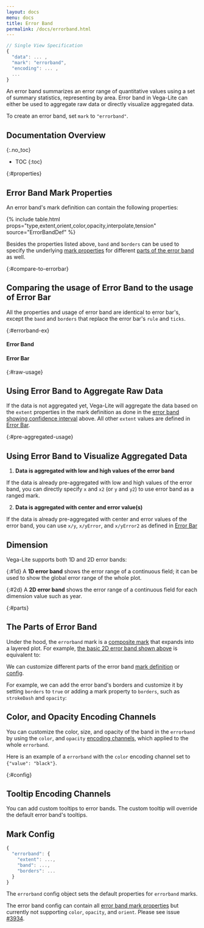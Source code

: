 ```yaml
---
layout: docs
menu: docs
title: Error Band
permalink: /docs/errorband.html
---
```


```js
// Single View Specification
{
  "data": ... ,
  "mark": "errorband",
  "encoding": ... ,
  ...
}
```

An error band summarizes an error range of quantitative values using a set of summary statistics, representing by area. Error band in Vega-Lite can either be used to aggregate raw data or directly visualize aggregated data.

To create an error band, set `mark` to `"errorband"`.

<!--prettier-ignore-start-->
## Documentation Overview
{:.no_toc}

- TOC
{:toc}

<!--prettier-ignore-end-->

{:#properties}

## Error Band Mark Properties

An error band's mark definition can contain the following properties:

{% include table.html props="type,extent,orient,color,opacity,interpolate,tension" source="ErrorBandDef" %}

Besides the properties listed above, `band` and `borders` can be used to specify the underlying [mark properties](mark.html#mark-def) for different [parts of the error band](#parts) as well.

{:#compare-to-errorbar}

## Comparing the usage of Error Band to the usage of Error Bar

All the properties and usage of error band are identical to error bar's, except the `band` and `borders` that replace the error bar's `rule` and `ticks`.

{:#errorband-ex}

#### Error Band

<div class="vl-example" data-name="errorband_2d_vertical_borders"></div>

#### Error Bar

<div class="vl-example" data-name="errorbar_2d_vertical_ticks"></div>

{:#raw-usage}

## Using Error Band to Aggregate Raw Data

If the data is not aggregated yet, Vega-Lite will aggregate the data based on the `extent` properties in the mark definition as done in the [error band showing confidence interval](#errorband-ex) above. All other `extent` values are defined in [Error Bar](errorbar.html#raw-usage).

{:#pre-aggregated-usage}

## Using Error Band to Visualize Aggregated Data

1. **Data is aggregated with low and high values of the error band**

If the data is already pre-aggregated with low and high values of the error band, you can directly specify `x` and `x2` (or `y` and `y2`) to use error band as a ranged mark.

<div class="vl-example" data-name="layer_line_errorband_pre_aggregated"></div>

2. **Data is aggregated with center and error value(s)**

If the data is already pre-aggregated with center and error values of the error band, you can use `x/y`, `x/yError`, and `x/yError2` as defined in [Error Bar](errorbar.html#pre-aggregated-usage)

## Dimension

Vega-Lite supports both 1D and 2D error bands:

{:#1d} A **1D error band** shows the error range of a continuous field; it can be used to show the global error range of the whole plot.

<div class="vl-example" data-name="layer_scatter_errorband_1d_stdev"></div>

{:#2d} A **2D error band** shows the error range of a continuous field for each dimension value such as year.

<div class="vl-example" data-name="layer_line_errorband_ci"></div>

{:#parts}

## The Parts of Error Band

Under the hood, the `errorband` mark is a [composite mark](mark.html#composite-marks) that expands into a layered plot. For example, [the basic 2D error band shown above](#2d) is equivalent to:

<div class="vl-example" data-name="normalized/layer_line_errorband_ci_normalized"></div>

We can customize different parts of the error band [mark definition](#properties) or [config](#config).

For example, we can add the error band's borders and customize it by setting `borders` to `true` or adding a mark property to `borders`, such as `strokeDash` and `opacity`:

<div class="vl-example" data-name="layer_line_errorband_2d_horizontal_borders_strokedash"></div>

## Color, and Opacity Encoding Channels

You can customize the color, size, and opacity of the band in the `errorband` by using the `color`, and `opacity` [encoding channels](encoding.html#channels), which applied to the whole `errorband`.

Here is an example of a `errorband` with the `color` encoding channel set to `{"value": "black"}`.

<div class="vl-example" data-name="errorband_2d_horizontal_color_encoding"></div>

{:#config}

## Tooltip Encoding Channels

You can add custom tooltips to error bands. The custom tooltip will override the default error band's tooltips.

<div class="vl-example" data-name="errorband_tooltip"></div>

## Mark Config

```js
{
  "errorband": {
    "extent": ...,
    "band": ...,
    "borders": ...
  }
}
```

The `errorband` config object sets the default properties for `errorband` marks.

The error band config can contain all [error band mark properties](#properties) but currently not supporting `color`, `opacity`, and `orient`. Please see issue [#3934](https://github.com/vega/vega-lite/issues/3934).
